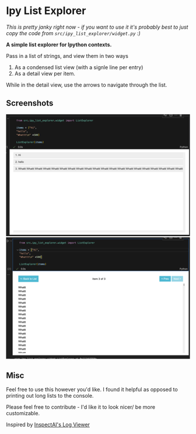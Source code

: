 # Ipy List Explorer

_This is pretty janky right now - if you want to use it it's probably best to just copy the code from `src/ipy_list_explorer/widget.py` :)_

**A simple list explorer for Ipython contexts.**

Pass in a list of strings, and view them in two ways

1. As a condensed list view (with a signle line per entry)
2. As a detail view per item.

While in the detail view, use the arrows to navigate through the list.

## Screenshots

![Contains three items in a vertical stack. Gray buttons for each item](https://raw.githubusercontent.com/danielmccannsayles/ipy-list-explorer/refs/heads/main/public/list-view.png "List View")
![Detailed view of text for item 3. Shows scrollbar. Top menu has Back, Prev, Next buttons from Left to Right ](https://raw.githubusercontent.com/danielmccannsayles/ipy-list-explorer/refs/heads/main/public/detail-view.png "Detail View")

## Misc

Feel free to use this however you'd like.
I found it helpful as opposed to printing out long lists to the console.

Please feel free to contribute - I'd like it to look nicer/ be more customizable.

Inspired by [InspectAI's Log Viewer](https://inspect.aisi.org.uk/log-viewer.html)
